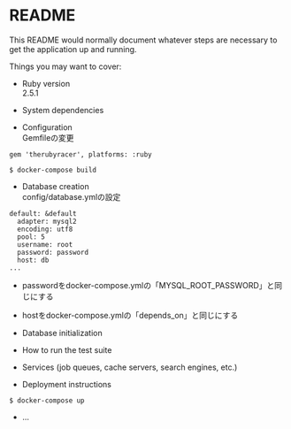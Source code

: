 # README

This README would normally document whatever steps are necessary to get the
application up and running.

Things you may want to cover:

* Ruby version  
2.5.1

* System dependencies

* Configuration  
Gemfileの変更

```
gem 'therubyracer', platforms: :ruby
```

```
$ docker-compose build
```

* Database creation  
config/database.ymlの設定

```
default: &default
  adapter: mysql2
  encoding: utf8
  pool: 5
  username: root
  password: password
  host: db
...
```
* passwordをdocker-compose.ymlの「MYSQL_ROOT_PASSWORD」と同じにする
* hostをdocker-compose.ymlの「depends_on」と同じにする

* Database initialization

* How to run the test suite

* Services (job queues, cache servers, search engines, etc.)

* Deployment instructions

```
$ docker-compose up
```

* ...
